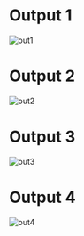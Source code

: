 # Output 1
![out1](https://user-images.githubusercontent.com/78360814/121783364-57617c80-cbc3-11eb-9cba-ae5d737b4548.PNG)
# Output 2
![out2](https://user-images.githubusercontent.com/78360814/121783365-592b4000-cbc3-11eb-99fa-cc45e24c7141.PNG)
# Output 3
![out3](https://user-images.githubusercontent.com/78360814/121783366-5af50380-cbc3-11eb-98b9-10c11e995887.PNG)
# Output 4
![out4](https://user-images.githubusercontent.com/78360814/121783368-5cbec700-cbc3-11eb-9009-367bf2f7bfb9.PNG)
